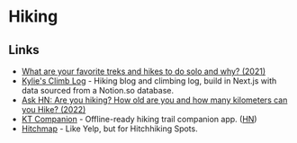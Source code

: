 # Hiking

## Links

- [What are your favorite treks and hikes to do solo and why? (2021)](https://www.reddit.com/r/solotravel/comments/m16pyc/what_are_your_favorite_treks_and_hikes_to_do_solo/)
- [Kylie's Climb Log](https://github.com/kale-stew/climb-log) - Hiking blog and climbing log, build in Next.js with data sourced from a Notion.so database.
- [Ask HN: Are you hiking? How old are you and how many kilometers can you Hike? (2022)](https://news.ycombinator.com/item?id=32044296)
- [KT Companion](https://github.com/jamealg/KT-companion) - Offline-ready hiking trail companion app. ([HN](https://news.ycombinator.com/item?id=33420852))
- [Hitchmap](https://hitchmap.com/) - Like Yelp, but for Hitchhiking Spots.
